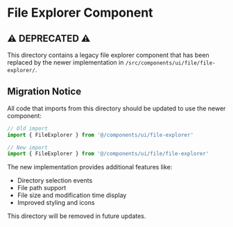 # File Explorer Component

## ⚠️ DEPRECATED ⚠️

This directory contains a legacy file explorer component that has been replaced by the newer implementation in `/src/components/ui/file/file-explorer/`.

## Migration Notice

All code that imports from this directory should be updated to use the newer component:

```jsx
// Old import
import { FileExplorer } from '@/components/ui/file-explorer'

// New import
import { FileExplorer } from '@/components/ui/file/file-explorer'
```

The new implementation provides additional features like:
- Directory selection events
- File path support
- File size and modification time display
- Improved styling and icons

This directory will be removed in future updates.
